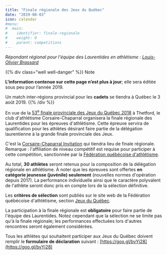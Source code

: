 ```yaml
---
title: "Finale régionale des Jeux du Québec"
date: "2019-08-03"
icon: calendar
#menu:
#  main:
#    identifier: finale-regionale
#    weight: 0
#    parent: competitions
---
```


_Répondant régional pour l'équipe des Laurentides en athlétisme : [Louis-Olivier Brassard](mailto:louis@athlaurentides.ca)_

{{% div class="well well-danger" %}}
<span class="h2 no-margin"><span class="icon icon-warning"></span> Note</span>

**L’information contenue sur cette page n’est plus à jour**; elle sera éditée sous peu pour l’année 2019.

Un match inter-régions provincial pour les **cadets** se tiendra à Québec le 3 août 2019. 
{{% /div %}}

En vue de la [53<sup>e</sup> finale provinciale des Jeux du Québec 2018](http://www.jeuxduquebec.com/) à Thetford, le club d'athlétisme Corsaire-Chaparral organisera la finale régionale des Laurentides pour les épreuves d'athlétisme. Cette épreuve servira de qualification pour les athlètes désirant faire partie de la délégation laurentienne à la grande finale provinciale des Jeux.

C'est la [Corsaire-Chaparral Invitation](/competitions/corsaire-chaparral-invitation/) qui tiendra lieu de finale régionale. Remarque : l'affiliation de niveau compétitif est requise pour participer à cette compétition, sanctionnée par la [Fédération québécoise d'athlétisme](http://athletisme-quebec.ca).

Au total, **30 athlètes** seront retenus pour la composition de la délégation régionale en athlétisme. À noter que les épreuves sont offertes **en catégorie jeunesse (juvénile) seulement** (nouvelles normes d'opération depuis 2017). La performance individuelle ainsi que le caractère polyvalent de l'athlète seront donc pris en compte lors de la sélection définitive.

Les **critères de sélection** sont publiés sur le site web de la Fédération québécoise d'athlétisme, section [Jeux du Québec](http://athletisme-quebec.ca/jeux-du-quebec).

La participation à la finale régionale est **obligatoire** pour faire partie de l'équipe des Laurentides. Notez cependant que la sélection ne se limite pas qu'à la finale régionale; les performances effectuées lors d'autres rencontres seront également considérées.

Tous les athlètes qui souhaitent participer aux Jeux du Québec doivent remplir le **formulaire de déclaration** suivant : [https://goo.gl/bvYj28](https://goo.gl/bvYj28)
